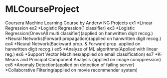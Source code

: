 # MLCourseProject
Coursera Machine Learning Course by Anderw NG Projects
ex1
  *Linear Regression
ex2
  *Logistic Regression(1 classifier) 
ex3
  *Logistic Regression(OnevsAll multi classifier)(applied on hanwritten digit recog.)
  *Neural Networks(Forward propagation)(applied on hanwritten digit recog.)
ex4
  *Neural Network(Backward prop. & Forward prop. applied on hanwritten digit recog.)
ex5
  *Analyze of ML algorithms(Applied with linear reg.)
ex6
  *Support Vector Machines(applied on email classification)
ex7
  *K-Means and Principal Component Analysis (applied on image comppression)
ex8
  *Anomaly Detection(applied on detection of failing server)
  *Collaborative Filtering(applied on movie recommender system)
